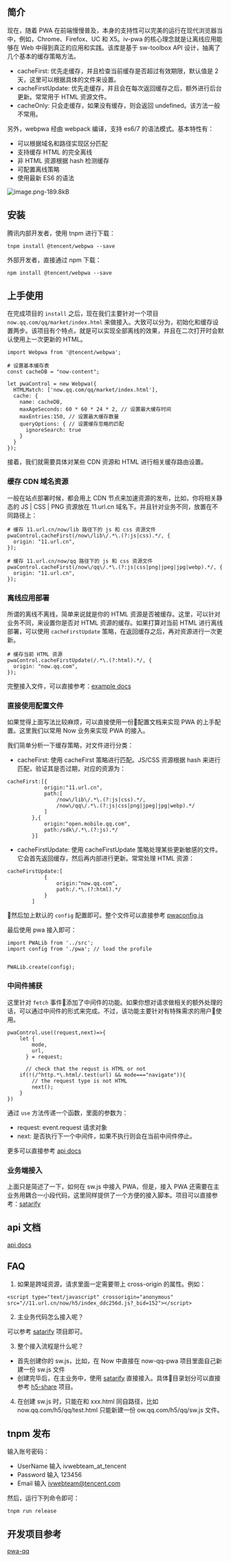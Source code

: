 ## 简介

现在，随着 PWA 在前端慢慢普及，本身的支持性可以完美的运行在现代浏览器当中，例如，Chrome、Firefox、UC 和 X5。iv-pwa 的核心理念就是让离线应用能够在 Web 中得到真正的应用和实践。该库是基于 sw-toolbox API 设计，抽离了几个基本的缓存策略方法。


 - cacheFirst: 优先走缓存，并且检查当前缓存是否超过有效期限，默认值是 2 天，这里可以根据具体的文件来设置。
 - cacheFirstUpdate: 优先走缓存，并且会在每次返回缓存之后，额外进行后台更新。常常用于 HTML 资源文件。
 - cacheOnly: 只会走缓存，如果没有缓存，则会返回 undefined。该方法一般不常用。


另外，webpwa 经由 webpack 编译，支持 es6/7 的语法模式。基本特性有：

 - 可以根据域名和路径实现区分匹配
 - 支持缓存 HTML 的完全离线
 - 非 HTML 资源根据 hash 检测缓存
 - 可配置离线策略
 - 使用最新 ES6 的语法

![image.png-189.8kB](http://static.zybuluo.com/jimmythr/d14ax7dpgltf027ps37bw9l6/image.png)


## 安装

腾讯内部开发者，使用 tnpm 进行下载：

```
tnpm install @tencent/webpwa --save
```

外部开发者，直接通过 npm 下载：

```
npm install @tencent/webpwa --save
```

## 上手使用

在完成项目的 `install` 之后，现在我们主要针对一个项目 `now.qq.com/qq/market/index.html` 来做接入。大致可以分为，初始化和缓存设置两步。该项目有个特点，就是可以实现全部离线的效果，并且在二次打开时会默认使用上一次更新的 HTML。

```
import Webpwa from '@tencent/webpwa';

# 设置基本缓存表
const cacheDB = "now-content";

let pwaControl = new Webpwa({
  HTMLMatch: ['now.qq.com/qq/market/index.html'],
  cache: {
    name: cacheDB,
    maxAgeSeconds: 60 * 60 * 24 * 2, // 设置最大缓存时间
    maxEntries:150, // 设置最大缓存数量
    queryOptions: { // 设置缓存忽略的匹配
      ignoreSearch: true
    }
  }
});
```

接着，我们就需要具体对某些 CDN 资源和 HTML 进行相关缓存路由设置。

### 缓存 CDN 域名资源

一般在站点部署时候，都会用上 CDN 节点来加速资源的发布，比如，你将相关静态的 JS | CSS | PNG 资源放在 11.url.cn 域名下。并且针对业务不同，放置在不同路径上：

```
# 缓存 11.url.cn/now/lib 路径下的 js 和 css 资源文件
pwaControl.cacheFirst(/now\/lib\/.*\.(?:js|css).*/, {
  origin: "11.url.cn",
});

# 缓存 11.url.cn/now/qq 路径下的 js 和 css 资源文件
pwaControl.cacheFirst(/now\/qq\/.*\.(?:js|css|png|jpeg|jpg|webp).*/, {
  origin: "11.url.cn",
});
```

### 离线应用部署

所谓的离线不离线，简单来说就是你的 HTML 资源是否被缓存。这里，可以针对业务不同，来设置你是否对 HTML 资源的缓存。如果打算对当前 HTML 进行离线部署，可以使用 `cacheFirstUpdate` 策略，在返回缓存之后，再对资源进行一次更新。

```
# 缓存当前 HTML 资源
pwaControl.cacheFirstUpdate(/.*\.(?:html).*/, {
  origin: "now.qq.com",
});
```

完整接入文件，可以直接参考：[example docs](http://git.code.oa.com/jimmytian/webpwa/tree/master/example)

### 直接使用配置文件

如果觉得上面写法比较麻烦，可以直接使用一份配置文档来实现 PWA 的上手配置。这里我们以常用 Now 业务来实现 PWA 的接入。

我们简单分析一下缓存策略，对文件进行分类：

 - cacheFirst: 使用 cacheFirst 策略进行匹配。JS/CSS 资源根据 hash 来进行匹配，验证其是否过期，对应的资源为：

```
cacheFirst:[{
            origin:"11.url.cn",
            path:[
                /now\/lib\/.*\.(?:js|css).*/,
                /now\/qq\/.*\.(?:js|css|png|jpeg|jpg|webp).*/
            ]
        },{
            origin:"open.mobile.qq.com",
            path:/sdk\/.*\.(?:js).*/
        }]
```
 - cacheFirstUpdate: 使用 cacheFirstUpdate 策略处理某些更新敏感的文件。它会首先返回缓存，然后再内部进行更新。常常处理 HTML 资源：

```
cacheFirstUpdate:[
            {
                origin:"now.qq.com",
                path:/.*\.(?:html).*/
            }
        ]
```
 
然后加上默认的 `config` 配置即可。整个文件可以直接参考 [pwaconfig.js](http://git.code.oa.com/jimmytian/webpwa/tree/master/example)

最后使用 pwa 接入即可：

```
import PWALib from '../src';
import config from './pwa'; // load the profile


PWALib.create(config);
```

### 中间件捕获

这里针对 `fetch` 事件添加了中间件的功能。如果你想对请求做相关的额外处理的话，可以通过中间件的形式来完成。不过，该功能主要针对有特殊需求的用户使用。

```
pwaControl.use((request,next)=>{
    let {
        mode,
        url,
      } = request;
    
      // check that the requst is HTML or not
    if(!(/^http.*\.html/.test(url) && mode==="navigate")){
        // the request type is not HTML 
        next();
    }
})
```

通过 `use` 方法传递一个函数，里面的参数为：

 - request: event.request 请求对象
 - next: 是否执行下一个中间件，如果不执行则会在当前中间件停止。

更多可以直接参考 [api docs](http://git.code.oa.com/jimmytian/webpwa/tree/master/example)
### 业务端接入

上面只是简述了一下，如何在 sw.js 中接入 PWA，但是，接入 PWA 还需要在主业务用耦合一小段代码，这里同样提供了一个方便的接入脚本。项目可以直接参考：[satarify](http://git.code.oa.com/jimmytian/satarify)



## api 文档

[api docs](http://git.code.oa.com/jimmytian/webpwa/tree/master/docs)



## FAQ

1. 如果是跨域资源，请求里面一定需要带上 cross-origin 的属性。例如：

```
<script type="text/javascript" crossorigin="anonymous" src="//11.url.cn/now/h5/index_ddc256d.js?_bid=152"></script>
```

2. 主业务代码怎么接入呢？

可以参考 [satarify](http://git.code.oa.com/jimmytian/satarify) 项目即可。

3. 整个接入流程是什么呢？

 - 首先创建你的 sw.js，比如，在 Now 中直接在 now-qq-pwa 项目里面自己新建一份 sw.js 文件
 - 创建完毕后，在主业务中，使用 [satarify](http://git.code.oa.com/jimmytian/satarify) 直接接入。具体目录划分可以直接参考 [h5-share](http://git.code.oa.com/avweb/now-h5-trunk/tree/master/src/pages/index) 项目。

4. 在创建 sw.js 时，只能在和 xxx.html 同自路径，比如 now.qq.com/h5/qq/test.html 只能新建一份 ow.qq.com/h5/qq/sw.js 文件。 

## tnpm 发布

输入账号密码：

 - UserName 输入 ivwebteam_at_tencent
 - Password 输入 123456
 - Email 输入 ivwebteam@tencent.com

然后，运行下列命令即可：

```
tnpm run release
```

## 开发项目参考

[pwa-qq](http://git.code.oa.com/ivweb/now-qq-pwa)
